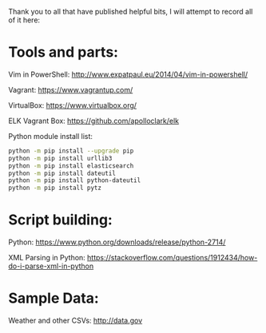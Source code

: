 Thank you to all that have published helpful bits, I will attempt to record
all of it here:

Tools and parts:
============================

Vim in PowerShell:
http://www.expatpaul.eu/2014/04/vim-in-powershell/

Vagrant:
https://www.vagrantup.com/

VirtualBox:
https://www.virtualbox.org/

ELK Vagrant Box:
https://github.com/apolloclark/elk

Python module install list:
```bash
python -m pip install --upgrade pip
python -m pip install urllib3
python -m pip install elasticsearch
python -m pip install dateutil
python -m pip install python-dateutil
python -m pip install pytz
```

Script building:
=============================

Python:
https://www.python.org/downloads/release/python-2714/

XML Parsing in Python:
https://stackoverflow.com/questions/1912434/how-do-i-parse-xml-in-python

Sample Data:
=============================

Weather and other CSVs:
http://data.gov

